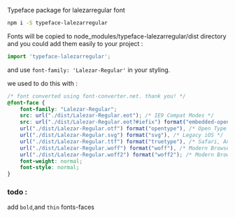 Typeface package for lalezarregular font

```bash
npm i -S typeface-lalezarregular
```
Fonts will be copied to node_modules/typeface-lalezarregular/dist directory
and you could add them easily to your project :
```javascript
import 'typeface-lalezarregular';
```
and use `font-family: 'Lalezar-Regular'` in your styling.


we used to do this with : 
```css
/* font converted using font-converter.net. thank you! */
@font-face {
    font-family: "Lalezar-Regular";
    src: url("./dist/Lalezar-Regular.eot"); /* IE9 Compat Modes */
    src: url("./dist/Lalezar-Regular.eot?#iefix") format("embedded-opentype"), /* IE6-IE8 */
    url("./dist/Lalezar-Regular.otf") format("opentype"), /* Open Type Font */
    url("./dist/Lalezar-Regular.svg") format("svg"), /* Legacy iOS */
    url("./dist/Lalezar-Regular.ttf") format("truetype"), /* Safari, Android, iOS */
    url("./dist/Lalezar-Regular.woff") format("woff"), /* Modern Browsers */
    url("./dist/Lalezar-Regular.woff2") format("woff2"); /* Modern Browsers */
    font-weight: normal;
    font-style: normal;
}

```

### todo :
add `bold`,and `thin` fonts-faces

